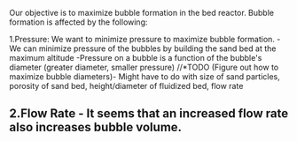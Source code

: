 Our objective is to maximize bubble formation in the bed reactor. Bubble formation is affected by the following:

1.Pressure: We want to minimize pressure to maximize bubble formation.
-We can minimize pressure of the bubbles by building the sand bed at the maximum altitude
-Pressure on a bubble is a function of the bubble's diameter (greater diameter, smaller pressure)
//*TODO (Figure out how to maximize bubble diameters)- Might have to do with size of sand particles, porosity of sand bed,
height/diameter of fluidized bed, flow rate

2.Flow Rate - It seems that an increased flow rate also increases bubble volume.
-
